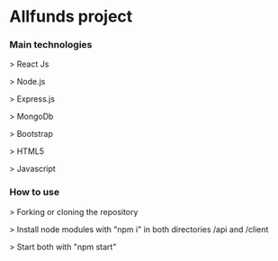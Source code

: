 <h1>Allfunds project</h1>

<h3>Main technologies</h3>
<p>> React Js</p>
<p>> Node.js </p>
<p>> Express.js </p>
<p>> MongoDb </p>
<p>> Bootstrap</p>
<p>> HTML5 </p>
<p>> Javascript </p>

<h3>How to use</h3>
<p>> Forking or cloning the repository</p>
<p>> Install node modules with "npm i" in both directories /api and /client</p>
<p>> Start both with "npm start"</p>
